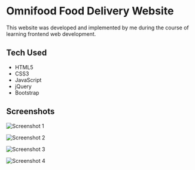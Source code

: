 # Omnifood Food Delivery Website
This website was developed and implemented by me during the course of learning frontend web development.

## Tech Used
- HTML5
- CSS3
- JavaScript
- jQuery
- Bootstrap

## Screenshots

![Screenshot 1](https://user-images.githubusercontent.com/37438893/55208181-435c1b00-5203-11e9-8205-35a840a77539.png)

![Screenshot 2](https://user-images.githubusercontent.com/37438893/55208317-d1380600-5203-11e9-93a0-37d570de09f8.png)

![Screenshot 3](https://user-images.githubusercontent.com/37438893/55208334-deed8b80-5203-11e9-9f8c-47950d46e1a4.png)

![Screenshot 4](https://user-images.githubusercontent.com/37438893/55208346-ed3ba780-5203-11e9-84f5-f273e63ccb68.png)

